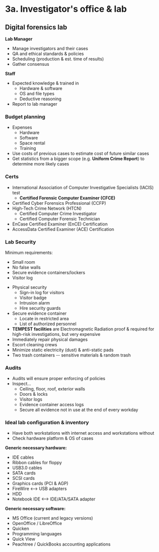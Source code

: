 # 3a. Investigator's office & lab

## Digital forensics lab

**Lab Manager**

- Manage investigators and their cases
- QA and ethical standards & policies
- Scheduling (production & est. time of results)
- Gather consensus

**Staff**

- Expected knowledge & trained in
	- Hardware & software
	- OS and file types
	- Deductive reasoning
- Report to lab manager

### Budget planning

- Expenses
	- Hardware
	- Software
	- Space rental
	- Training
- Use costs of previous cases to estimate cost of future similar cases
- Get statistics from a bigger scope (e.g. **Uniform Crime Report**) to determine more likely cases

### Certs

- International Association of Computer Investigative Specialists (IACIS) test
	+ **Certified Forensic Computer Examiner (CFCE)**
- Certified Cyber Forensics Professional (CCFP)
- High-Tech Crime Network (HTCN)
	- Certified Computer Crime Investigator
	- Certified Computer Forensic Technician
- EnCase Certified Examiner (EnCE) Certification
- AccessData Certified Examiner (ACE) Certification

### Lab Security

Minimum requirements:
* Small room
* No false walls
* Secure evidence containers/lockers
* Visitor log

- Physical security
	- Sign-in log for visitors
	- Visitor badge
	- Intrusion alarm
	- Hire security guards
- Secure evidence container
	- Locate in restricted area
	- List of authorized personnel
- **TEMPEST facilities** are Electromagnetic Radiation proof & required for high-risk investigations, but very expensive
- Immediately repair physical damages
- Escort cleaning crews
- Minimize static electricity (dust) & anti-static pads
- Two trash containers -- sensitive materials & random trash

### Audits
- Audits will ensure proper enforcing of policies
- Inspect...
	- Ceiling, floor, roof, exterior walls
	- Doors & locks
	- Visitor logs
	- Evidence container access logs
	- Secure all evidence not in use at the end of every workday
	
### Ideal lab configuration & inventory
- Have both workstations with internet access and workstations without
- Check hardware platform & OS of cases

**Generic necessary hardware:**
- IDE cables
- Ribbon cables for floppy
- USB3.0 cables
- SATA cards
- SCSI cards
- Graphics cards (PCI & AGP)
- FireWire <--> USB adapters
- HDD
- Notebook IDE <--> IDE/ATA/SATA adapter

**Generic necessary software:**
- MS Office (current and legacy versions)
- OpenOffice / LibreOffice
- Quicken
- Programming languages
- Quick View
- Peachtree / QuickBooks accounting applications